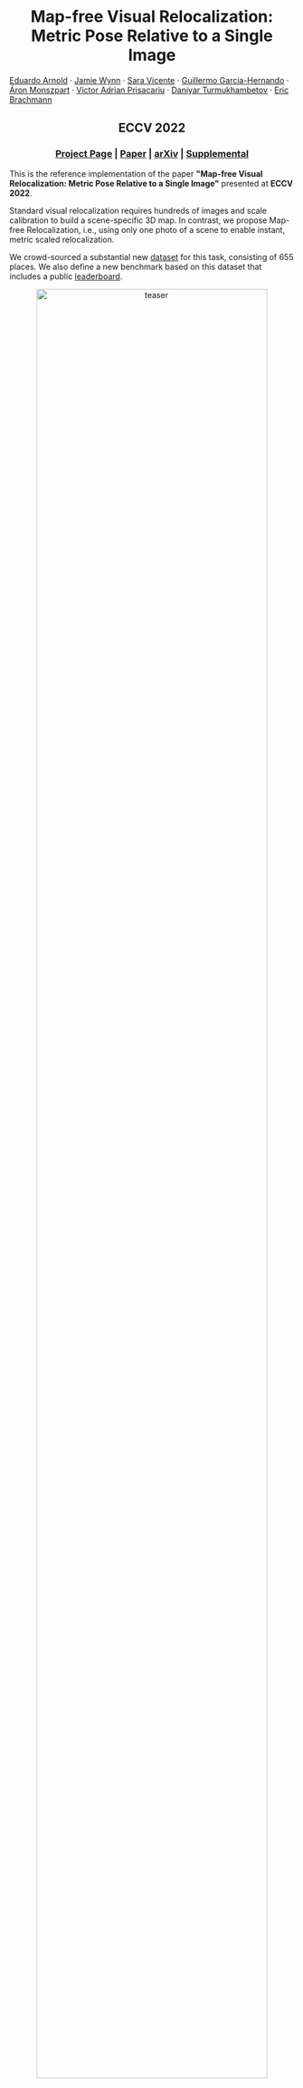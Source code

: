 <p align="center">
  <h1 align="center">Map-free Visual Relocalization:<br>Metric Pose Relative to a Single Image</h1>
    <a href="https://earnold.me">Eduardo Arnold</a>
    ·
    <a href="">Jamie Wynn</a>
    ·
    <a href="https://scholar.google.co.uk/citations?user=7wWsNNcAAAAJ">Sara Vicente</a>
    ·
     <a href="https://guiggh.github.io/">Guillermo Garcia-Hernando</a>
    ·
     <a href="https://amonszpart.github.io/">Áron Monszpart</a>
    ·
     <a href="https://www.robots.ox.ac.uk/~victor/">Victor Adrian Prisacariu</a>
    ·
     <a href="https://scholar.google.com/citations?user=ELFm0CgAAAAJ">Daniyar Turmukhambetov</a>
    ·
     <a href="https://twitter.com/eric_brachmann">Eric Brachmann</a>
  </p>
  <h2 align="center">ECCV 2022</h2>
  <h3 align="center"><a href="https://research.nianticlabs.com/mapfree-reloc-benchmark">Project Page</a> | <a href="https://storage.googleapis.com/niantic-lon-static/research/map-free-reloc/MapFreeReloc-ECCV22-paper.pdf">Paper</a> | <a href="https://arxiv.org/abs/2210.05494">arXiv</a> | <a href="https://storage.cloud.google.com/niantic-lon-static/research/map-free-reloc/MapFreeReloc-ECCV22-supplemental.pdf">Supplemental</a> </h3> 
  <div align="center"></div>
</p>

This is the reference implementation of the paper **"Map-free Visual Relocalization: Metric Pose Relative to a Single Image"** presented at **ECCV 2022**.

Standard visual relocalization requires hundreds of images and scale calibration to build a scene-specific 3D map. In contrast, we propose Map-free Relocalization, i.e., using only one photo of a scene to enable instant, metric scaled relocalization.

We crowd-sourced a substantial new [dataset](#camera-map-free-visual-relocalization-dataset) for this task, consisting of 655 places. We also define a new benchmark based on this dataset that includes a public [leaderboard](https://research.nianticlabs.com/mapfree-reloc-benchmark).

<p align="center">
    <img src="etc/teaser.png" alt="teaser" width="90%">
</p>

# Overview

1. [Setup](#nut_and_bolt-setup)
1. [Our dataset](#camera-map-free-visual-relocalization-dataset)
1. [Evaluate your method](#bar_chart-evaluate-your-method)
1. [Baselines: Relative Pose Regression](#relative-pose-regression-baselines)
   1. [Single Frame track](#single-frame-track)
   1. [Multi Frame track](#multi-frame-track)
1. [Baselines: Feature Matching + Scale from Estimated Depth](#feature-matching--scale-from-depth-baselines)
1. [Extended Results (7Scenes & Scannet)](#results-on-scannet--7scenes)
1. [Cite](#scroll-cite)
1. [License](#️page_with_curl-license)
1. [Changelog](#pencil-changelog)
1. [Acknowledgements](#octocat-acknowledgements)


# :nut_and_bolt: Setup
Using [Anaconda](https://www.anaconda.com/download/), you can install dependencies with 
```shell
conda env create -f environment.yml
conda activate mapfree
```
We used PyTorch 1.8, PyTorch Lightning 1.6.5, CUDA toolkit 11.1, Python 3.7.12 and Debian GNU/Linux 10.

# :camera: Map-free Visual Relocalization Dataset
We introduce a new [dataset](https://research.nianticlabs.com/mapfree-reloc-benchmark/dataset) for development and evaluation of map-free relocalization. The dataset consists of 655 outdoor scenes, each containing a small ‘place of interest’ such as a sculpture, sign, mural, etc.

To use our code, download [our dataset](https://research.nianticlabs.com/mapfree-reloc-benchmark/dataset) and extract train/val/test.zip files into `data/mapfree`.

## Organization
The dataset is split into 460 training scenes, 65 validation scenes and 130 test scenes.

Each training scene has two sequences of images, corresponding to two different scans of the scene. We provide the absolute pose of each training image, which allows determining the relative pose between any pair of training images.

For validation and test scenes, we provide a single reference image obtained from one scan and a sequence of query images and absolute poses from a different scan.

An exemplar scene contains the following structure:
```
train/
├── s00000
│   ├── intrinsics.txt
│   ├── overlaps.npz
│   ├── poses.txt
│   ├── poses_device.txt
│   ├── seq0
│   │   ├── frame_00000.jpg
│   │   ├── frame_00001.jpg
│   │   ├── frame_00002.jpg
│   │   ├── ...
│   │   └── frame_00579.jpg
│   └── seq1
│       ├── frame_00000.jpg
│       ├── frame_00001.jpg
│       ├── frame_00002.jpg
│       ├── ...
│       └── frame_00579.jpg
```

### **intrinsics.txt**
Encodes per frame intrinsics with format 
```
frame_path fx fy cx cy frame_width frame_height
```

### **poses.txt**
Encodes per frame extrinsics with format 
```
frame_path qw qx qy qz tx ty tz
``` 
where $q$ is the quaternion encoding rotation and $t$ is the **metric** translation vector. 

Note:
- The pose is given in world-to-camera format, i.e. $R(q), t$ transform a world point $p$ to the camera coordinate system as $Rp + t$.
- For val/test scenes, the reference frame (`seq0/frame_00000.jpg`) always has identity pose and the pose of query frames (`seq1/frame_*.jpg`) are given relative to the reference frame. Thus, the absolute pose of a given query frame is equivalent to the relative pose between the reference and the query frames.
- We **DO NOT** provide ground-truth poses for the **test** scenes. These are kept private for evaluation in our [online benchmarking website](https://research.nianticlabs.com/mapfree-reloc-benchmark/). The poses provided for test sequences are invalid lines containing 0 for all parameters.
- There might be "skipped frames", i.e. the linear id of a frame does not necessarily correspond to its frame number. 

### **overlaps.npz**
Available for **training scenes only**, this file provides the overlap score between any (intra- and inter-sequence) pairs of frames and can be used to select training pairs. The overlap score measures the view overlap between two frames as a ratio in the interval $[0,1]$, computed based on the SfM co-visibility. Details of how this is computed is available in the [supplemental materials](https://storage.cloud.google.com/niantic-lon-static/research/map-free-reloc/MapFreeReloc-ECCV22-supplemental.pdf).

The file contains two numpy arrays: 
- `idxs`: stores the sequences and frame numbers for a pair of images (A, B), for which the overlap is computed. Format: `seq_A, frame_A, seq_B, frame_B`
- `overlaps`: which gives the corresponding overlap score. 

For example, to obtain the overlap score between frames `seq0/frame_00023.jpg` and `seq1/frame_00058.jpg` one would do:
```
f = np.load('overlaps.npz', allow_pickle=True)
idxs, overlaps = f['idxs'], f['overlaps']
filter_idx = (idxs == np.array((0, 23, 1, 58))).all(axis=1)
overlap = overlaps[filter_idx]
```

Note:
- Although we computed overlap scores exhaustively between any two pairs, we only provide rows for pairs of frames with non-zero overlap score.
 
### **poses_device.txt**

> **Do not use for the Single Frame leaderboard!**

Contains the device tracking poses from the phone manufacturer's SDK.  
The format is the same as `poses.txt`.  
The validation and test poses have been transformed so the query frame (every 10th starting from index `9`: `9`, `19`, `29`, ...) has identity pose.  
Every 10th frame (index `0`, `10`, `20`, ...) is omitted.

<summary>An example pose file <code>poses_device.txt</code> for scene <code>s00525</code> looks like this:
<details>
<pre><code>seq1/frame_00001.jpg 0.9994922096860480 0.0269317176591893 -0.0157003063652646 0.0065958881785289 0.0466694878078898 -0.0281468845572431 -0.0112877194474297
seq1/frame_00002.jpg 0.9993580756483937 0.0328725115523059 -0.0127593038213454 0.0063273048430992 0.0339232485038949 -0.0285098757477421 -0.0120072983452042
seq1/frame_00003.jpg 0.9994095257784243 0.0337710521318569 -0.0057182100130971 0.0027235813735874 0.0238052857804480 -0.0263538300263913 -0.0098207667922940
seq1/frame_00004.jpg 0.9994142775149452 0.0341439298347318 -0.0013558587396570 0.0018589249041177 0.0177697615576487 -0.0244366729951603 -0.0091893336392181
seq1/frame_00005.jpg 0.9994709356996739 0.0324462544438607 0.0008984342372670 0.0020693187535624 0.0107922389473231 -0.0218151599008894 -0.0084062276379855
seq1/frame_00006.jpg 0.9995967759228006 0.0277079528389628 0.0055091728063658 0.0028642501995992 0.0086483965820601 -0.0177469278559197 -0.0056376986063943
seq1/frame_00007.jpg 0.9997700434443832 0.0209458894930015 0.0026126274935355 0.0037820790767911 0.0037626691655388 -0.0130191227916635 -0.0046983244214344
seq1/frame_00008.jpg 0.9999591047799402 0.0090371065943122 0.0000464505105742 0.0003425119760763 0.0020378531723056 -0.0062499045221460 -0.0016783057659518
seq1/frame_00009.jpg 1.0000000000000000 0.0000000000000000 0.0000000000000000 0.0000000000000000 0.0000000000000000 -0.0000000000000000 0.0000000000000000
seq1/frame_00011.jpg 0.9999122102115333 -0.0028343570013565 0.0028833026511983 0.0126184331870871 -0.0038358715402572 0.0055594114544770 0.0075361352095454
seq1/frame_00012.jpg 0.9998977735666226 -0.0047589344722841 0.0016745278483207 0.0133787486591577 -0.0031548241889184 0.0074063254943168 0.0086534781681345
seq1/frame_00013.jpg 0.9998630580470527 -0.0059850418371746 0.0037297007205538 0.0149710974727477 -0.0027377091384663 0.0057279687266299 0.0071799753997997
seq1/frame_00014.jpg 0.9998568942634775 -0.0067123264981617 0.0044841433737789 0.0148670146626239 -0.0011100149021661 0.0055346086822823 0.0069199077735905
seq1/frame_00015.jpg 0.9999031282964173 -0.0077794581986427 0.0058398554568458 0.0099554076469641 -0.0019798297167677 0.0060388098070261 0.0071602408425884
seq1/frame_00016.jpg 0.9999428133748520 -0.0041002158190476 0.0082137724101253 0.0054856315058257 -0.0017442737456200 0.0055955883320382 0.0062599826478464
seq1/frame_00017.jpg 0.9999532438929408 -0.0004901163942371 0.0095603423341645 0.0013673581676175 -0.0017108482765422 0.0037287971121049 0.0038656792198235
seq1/frame_00018.jpg 0.9999822266759567 -0.0001296402465593 0.0059474062722850 0.0003973464916624 -0.0004313194774018 0.0029779679319886 0.0022206648539896
seq1/frame_00019.jpg 1.0000000000000000 -0.0000000000000000 -0.0000000000000000 -0.0000000000000000 0.0000000000000000 0.0000000000000000 -0.0000000000000000
seq1/frame_00021.jpg 0.9991174014534908 0.0043753050099131 -0.0416160156387965 0.0036581499758310 0.0562188890774214 0.0042611520775912 -0.0473521267483975
seq1/frame_00022.jpg 0.9990560273656551 0.0038494243152731 -0.0429731102874402 0.0050544939430033 0.0558714356884079 0.0034168273536300 -0.0450965029545426
seq1/frame_00023.jpg 0.9990875933607486 0.0021750478867534 -0.0423298259151342 0.0052379191777077 0.0528036499976063 0.0031465186443718 -0.0411179893617076
seq1/frame_00024.jpg 0.9992377263670008 0.0024872418219241 -0.0387361526318281 0.0041581621312520 0.0475880347991984 0.0026831537403738 -0.0362958779137877
seq1/frame_00025.jpg 0.9993967524819487 0.0036629261148744 -0.0344794623038099 0.0019699695560448 0.0398738931715040 0.0024435673020757 -0.0295831119567668
seq1/frame_00026.jpg 0.9995529645105627 -0.0004513363056441 -0.0298478633269434 0.0016650791275553 0.0312575393448512 0.0019572990905338 -0.0227725361872360
seq1/frame_00027.jpg 0.9997698959650141 -0.0040998720240126 -0.0210341558093146 -0.0009541807383061 0.0217680306351583 0.0022364192489630 -0.0162964098631040
seq1/frame_00028.jpg 0.9999206319606756 -0.0048881610389706 -0.0115652795830969 -0.0010392156586288 0.0113113719530353 0.0012417926242774 -0.0088103880189187
seq1/frame_00029.jpg 1.0000000000000000 -0.0000000000000000 0.0000000000000000 0.0000000000000000 0.0000000000000000 0.0000000000000000 0.0000000000000000
seq1/frame_00031.jpg 0.9995818924078186 -0.0134629527639872 0.0009004909140705 -0.0255730011807886 0.1250073985932690 0.0113964897011485 -0.0671276419939781
# ...</code></pre></details></summary>

## Data Loader
We provide a reference PyTorch dataloader for our dataset in [lib/datasets/mapfree.py](lib/datasets/mapfree.py).

# :bar_chart: Evaluate Your Method 
We provide an [online benchmark website](https://research.nianticlabs.com/mapfree-reloc-benchmark/) to evaluate submissions on the test set.  
There are two tracks: [Single Frame](https://research.nianticlabs.com/mapfree-reloc-benchmark/leaderboard?t=single) and [Multi Frame](https://research.nianticlabs.com/mapfree-reloc-benchmark/leaderboard?t=multi9).

Note that, for the **Single Frame** public leaderboard, **we only allow submissions that use single query frames** for their estimates. That is, methods using multi-frame queries are not allowed.  
For the **Multi Frame** public leaderboard, we allow submissions that use up to 9 query frames (very specifically, the query frame and the 8 frames __before__ it) and the provided device tracking poses of those query frames for their estimates.  
Methods using full query scans for their estimates are still **not** allowed.

## Submission Format
The submission file is a ZIP file containing one txt file per scene at its root level without any directories:
```
submission.zip
├── pose_s00525.txt
├── pose_s00526.txt
├── pose_s00527.txt
├── pose_s00528.txt
├── ...
└── pose_s00654.txt
```
Each of the text files should contain the estimated pose for the query frame with the same format as [poses.txt](#posestxt), with the additional `confidence` column: 
```
frame_path qw qx qy qz tx ty tz confidence
```

### Single Frame track

Note that the evaluation for the Single Frame leaderboard only considers every 5th frame of the query sequence, so one does not have to compute the estimated pose for all query frames. This is accounted for in [our dataloader](lib/datasets/mapfree.py#L317).

An example pose file `pose_s00525.txt` for scene `s00525` would look like this:
```
seq1/frame_00000.jpg 0.981085 0.020694 0.191351 0.020694 -1.108672 -0.215504 1.129422 519.7958984375
seq1/frame_00005.jpg 0.976938 0.035391 0.209076 0.025041 -1.198505 -0.254750 1.225280 480.41900634765625
seq1/frame_00010.jpg 0.977999 -0.003629 0.207880 0.017071 -1.139382 -0.119754 1.145658 530.1975708007812
seq1/frame_00015.jpg 0.977930 -0.012163 0.207723 0.018884 -1.132435 -0.119024 0.955460 532.3636474609375
seq1/frame_00020.jpg 0.978110 -0.001814 0.207904 0.008536 -1.157719 -0.121681 0.976792 457.1533813476562
seq1/frame_00025.jpg 0.981478 -0.003330 0.190780 0.017132 -1.154860 -0.121381 1.161221 510.46484375
seq1/frame_00030.jpg 0.963484 -0.004664 0.267198 0.016818 -1.262709 -0.132716 1.269665 518.1480102539062
# ...
```

### Multi Frame track

Note that the evaluation for the Multi Frame leaderboard only considers every 10th frame of the query sequence starting with the 10th (index `9`) frame, so one does not have to compute the estimated pose for all query frames. This is accounted for in [our dataloader](lib/datasets/mapfree.py#L321).

An example pose file `pose_s00525.txt` for scene `s00525` would look like this:
```
seq1/frame_00009.jpg 1 0 0 0 1.0 2 3 100 
seq1/frame_00019.jpg 1 0 0 0 1.1 2 3 200 
seq1/frame_00029.jpg 1 0 0 0 1.2 2 3 300 
seq1/frame_00039.jpg 1 0 0 0 1.3 2 3 400 
# ...
```

## Submission Script
We provide a [submission script](submission.py) to generate submission files:
```shell
python submission.py <config file> [--checkpoint <path_to_model_checkpoint>] -o results/your_method
```

The resulting file `results/your_method/submission.zip` can be uploaded to our [online benchmark website](https://research.nianticlabs.com/mapfree-reloc-benchmark/submit) and compared against existing methods in our [leaderboard](https://research.nianticlabs.com/mapfree-reloc-benchmark/leaderboard).

## Local evaluation
We do **NOT** provide ground-truth poses for the test set. But you can still evaluate your method locally, *e.g.* for hyperparameter tuning or model selection, by generating a submission on the **validation set**
```shell
python submission.py <config file> [--checkpoint <path_to_model_checkpoint>] --split val -o results/your_method
```
and evaluate it on the **validation set** using
```shell
python -m benchmark.mapfree results/your_method/submission.zip --split val
```
This is the same script used for evaluation in our benchmarking system, except we use the test set ground-truth poses.

## Examples of submissions for existing baselines
You can generate submissions for the [Relative Pose Regression](#relative-pose-regression-baselines) and [Feature Matching](#feature-matching--scale-from-depth-baselines) baselines using
```shell
# feature matching (SuperPoint+SuperGlue), scale from depth (DPT KITTI), Essential Matrix solver
python submission.py config/matching/mapfree/sg_emat_dptkitti.yaml -o results/sg_emat_dptkitti

# feature matching (LoFTR), scale from depth (DPT NYU), PnP solver
python submission.py config/matching/mapfree/loftr_pnp_dptnyu.yaml -o results/loftr_pnp_dptnyu

# relative pose regression model, 6D rot + 3D trans parametrization
python submission.py config/regression/mapfree/rot6d_trans.yaml --checkpoint weights/mapfree/rot6d_trans.ckpt -o results/rpr_rot6d_trans

# relative pose regression model, 3D-3D correspondence parametrization + Procrustes
python submission.py config/regression/mapfree/3d3d.yaml --checkpoint weights/mapfree/3d3d.ckpt -o results/rpr_3d3d
```
You can explore more methods by inspecting [config/matching/mapfree](config/matching/mapfree) and [config/regression/mapfree](config/regression/mapfree).

# Relative Pose Regression Baselines

##  Pre-trained Models
We provide [Mapfree models](https://storage.googleapis.com/niantic-lon-static/research/map-free-reloc/assets/mapfree_rpr_weights.zip) and [Scannet models](https://storage.googleapis.com/niantic-lon-static/research/map-free-reloc/assets/scannet_rpr_weights.zip) for all the RPR variants presented in the paper/supplemental.
Extract all weights to `weights/`. The models name match the configuration files in `config/regresion/`

## Custom Models
One can customize the existing models by changing *e.g.* encoder type, feature aggregation variant, output parametrisation and loss functions. All these hyper-parameters are specified in the configuration file for a given model variant. See *e.g.* [config/regression/mapfree/3d3d.yaml](config/regression/mapfree/3d3d.yaml).

We provide multiple variants for the [encoder](lib/models/regression/encoder), [aggregator](lib/models/regression/aggregator.py) and [loss functions](lib/utils/loss.py).

One can also define a custom model by registering it in [lib/models/builder.py](lib/models/builder.py). Given a pair of RGB images, the model must be able to estimate the metric relative pose between the pair of cameras.

## Training a Model
To train a model, use:
```shell
python train.py config/regression/<dataset>/{model variant}.yaml \
                config/{dataset config}.yaml \
                --experiment experiment_name
```
Resume training from a checkpoint by adding `--resume {path_to_checkpoint}`

The top five models, according to validation loss, are saved during training.
Tensorboard results and checkpoints are saved into the folder `weights/experiment_name`.

# Feature Matching + Scale from Depth Baselines
We provide different feature matching (SIFT, [SuperPoint+SuperGlue](https://github.com/magicleap/SuperGluePretrainedNetwork), [LoFTR](https://github.com/zju3dv/LoFTR)), depth regression ([DPT](https://github.com/isl-org/DPT) KITTI, NYU) and pose solver (Essential Matrix Decomposition, PnP) variants.

One can choose the different options for matching, depth and pose solvers by creating a configuration file in [config/matching/mapfree/](config/matching/mapfree/). 

## Download correspondences and depth files
To reproduce feature matching methods baselines
- Download [DPT estimated depth maps](https://storage.googleapis.com/niantic-lon-static/research/map-free-reloc/assets/mapfree_dpt_depth.tar.gz).
- Download [feature-matching correspondences](https://storage.googleapis.com/niantic-lon-static/research/map-free-reloc/assets/mapfree_correspondences.zip) (LoFTR and SuperPoint+SuperGlue).
- Extract both files to `data/mapfree`

## Custom feature matching method
We provide pre-computed correspondences (SIFT, SuperGlue+SuperPoint and LoFTR) in the path `data/mapfree/{val|test}/{scene}/correspondences_{feature_method}.npz`

To try out your own feature matching methods you need to create a `npz` file storing the correspondences between the reference frame and all query frames for each scene. See steps below:
1. Create a wrapper class to your feature matching method in [etc/feature_matching_baselines/matchers.py](etc/feature_matching_baselines/matchers.py)
2. Add your wrapper into `MATCHERS` in [etc/feature_matching_baselines/compute.py](etc/feature_matching_baselines/compute.py)
3. Execute [etc/feature_matching_baselines/compute.py](etc/feature_matching_baselines/compute.py) using your desired feature matcher on the Mapfree dataset.
4. Create a new configuration file for your feature-matching baseline, *e.g.* modify [config/matching/mapfree/sg_emat_dptkitty.yaml](config/matching/mapfree/sg_emat_dptkitti.yaml) by replacing `SG` in `MATCHES_FILE_PATH` to the name of your matcher.

<details>
<summary> Note on recomputing SG/LoFTR correspondences</summary>

To use SG/LoFTR you need to recursively pull the git submodules using
```shell
git pull --recurse-submodules
```
Then, 
```shell
cd etc/feature_matching_baselines
python compute.py -ds <Scannet or 7Scenes or Mapfree> -m <SIFT or SG or LoFTR>
```
For different 7Scenes pairs variants, include `--pair_txt test_pairs_name.txt`

You also need to download indoor/outdoor weights of LoFTR and extract them to `etc/feature_matching_baselines/weights/`.
</details>

## Custom depth estimation method
We provide estimated **metric depth maps** in `data/mapfree/{val|test}/{scene}/{seq}/frame_{framenum}.dpt{kitti|nyu}.png` (see the [dataset section](#map-free-visual-relocalization))

To try your own depth estimation method you need to provide **metric** depth maps (`png`, encoded in **millimeters**) for each image the the validation/test set.

For example, `data/mapfree/test/s00525/frame_00000.jpg`, will have corresponding depth map `data/mapfree/test/s00525/frame_00000.yourdepthmethod.png`.

To use the custom depth maps, create a new config file, see *e.g.* [config/matching/mapfree/sg_emat_dptkitty.yaml](config/matching/mapfree/sg_emat_dptkitti.yaml), and add the key `ESTIMATED_DEPTH: 'yourdepthmethod'`.

**Externally provided custom depth estimation methods:**
- [KBR depth predictions](https://github.com/jspenmar/slowtv_monodepth#mapfreereloc)

## Custom pose solver
We provide three [pose solvers](lib/models/matching/pose_solver.py): Essential Matrix Decomposition (with metric pose using estimated depth), Perspective-n-Point (PnP) and Procrustes (rigid body transformation given 3D-3D correspondences).

You can add your custom solver to [lib/models/matching/pose_solver.py](lib/models/matching/pose_solver.py) by creating a class that implements `estimate_pose(keypoints0, keypoints1, data)`, where `keypoints` are the image plane coordinates of correspondences and `data` stores all information about the images, including estimated depth maps.

After creating your custom solver class, you need to register it in the [FeatureMatchingModel](lib/models/matching/model.py).

Finally, you can use it by specifying `POSE_SOLVER: 'yourposesolver'` in the configuration file.

# Results on Scannet & 7Scenes
See [this page](benchmark/extended_datasets.md).

# :scroll: Cite
Please cite our work if you find it useful or use any of our code
```latex
@inproceedings{arnold2022mapfree,
      title={Map-free Visual Relocalization: Metric Pose Relative to a Single Image},
      author={Arnold, Eduardo and Wynn, Jamie and Vicente, Sara and Garcia-Hernando, Guillermo and Monszpart, {\'{A}}ron and Prisacariu, Victor Adrian and Turmukhambetov, Daniyar and Brachmann, Eric},
      booktitle={ECCV},
      year={2022},
    }
```

# ️:page_with_curl: License
Copyright © Niantic, Inc. 2022. Patent Pending. All rights reserved. This code is for non-commercial use. Please see the [license file](LICENSE) for terms.

# :pencil: Changelog
- 31/08/2023: updated README.md with externally provdided depthmaps 
- 22/06/2023: updated README.md leaderboard links
- 20/02/2023: benchmark/mapfree.py gives more helpful warnings
- 13/02/2023: updated LICENSE terms

# :octocat: Acknowledgements
We use part of the code from different repositories. We thank the authors and maintainers of the following repositories.
- [CAPS](https://github.com/qianqianwang68/caps)
- [DPT](https://github.com/isl-org/DPT)
- [ExtremeRotation](https://github.com/RuojinCai/ExtremeRotation_code)
- [LoFTR](https://github.com/zju3dv/LoFTR)
- [PlaneRCNN](https://github.com/NVlabs/planercnn)
- [SuperGlue](https://github.com/magicleap/SuperGluePretrainedNetwork)
- [visloc-relapose](https://github.com/GrumpyZhou/visloc-relapose)
